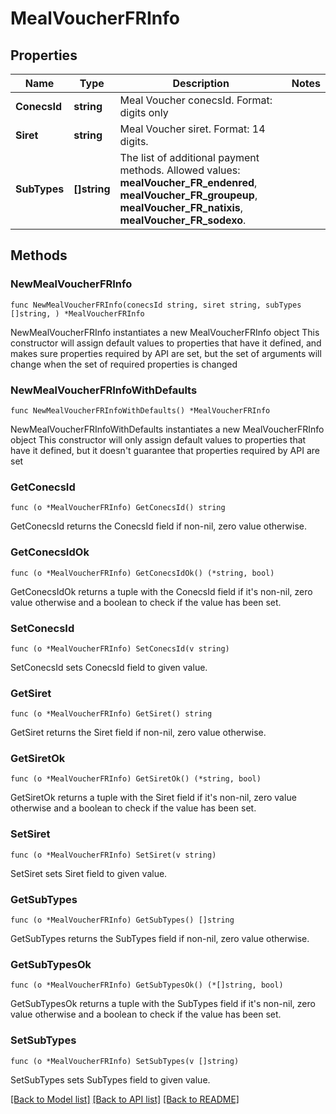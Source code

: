 # MealVoucherFRInfo

## Properties

Name | Type | Description | Notes
------------ | ------------- | ------------- | -------------
**ConecsId** | **string** | Meal Voucher conecsId. Format: digits only | 
**Siret** | **string** | Meal Voucher siret. Format: 14 digits. | 
**SubTypes** | **[]string** | The list of additional payment methods. Allowed values: **mealVoucher_FR_endenred**, **mealVoucher_FR_groupeup**, **mealVoucher_FR_natixis**, **mealVoucher_FR_sodexo**. | 

## Methods

### NewMealVoucherFRInfo

`func NewMealVoucherFRInfo(conecsId string, siret string, subTypes []string, ) *MealVoucherFRInfo`

NewMealVoucherFRInfo instantiates a new MealVoucherFRInfo object
This constructor will assign default values to properties that have it defined,
and makes sure properties required by API are set, but the set of arguments
will change when the set of required properties is changed

### NewMealVoucherFRInfoWithDefaults

`func NewMealVoucherFRInfoWithDefaults() *MealVoucherFRInfo`

NewMealVoucherFRInfoWithDefaults instantiates a new MealVoucherFRInfo object
This constructor will only assign default values to properties that have it defined,
but it doesn't guarantee that properties required by API are set

### GetConecsId

`func (o *MealVoucherFRInfo) GetConecsId() string`

GetConecsId returns the ConecsId field if non-nil, zero value otherwise.

### GetConecsIdOk

`func (o *MealVoucherFRInfo) GetConecsIdOk() (*string, bool)`

GetConecsIdOk returns a tuple with the ConecsId field if it's non-nil, zero value otherwise
and a boolean to check if the value has been set.

### SetConecsId

`func (o *MealVoucherFRInfo) SetConecsId(v string)`

SetConecsId sets ConecsId field to given value.


### GetSiret

`func (o *MealVoucherFRInfo) GetSiret() string`

GetSiret returns the Siret field if non-nil, zero value otherwise.

### GetSiretOk

`func (o *MealVoucherFRInfo) GetSiretOk() (*string, bool)`

GetSiretOk returns a tuple with the Siret field if it's non-nil, zero value otherwise
and a boolean to check if the value has been set.

### SetSiret

`func (o *MealVoucherFRInfo) SetSiret(v string)`

SetSiret sets Siret field to given value.


### GetSubTypes

`func (o *MealVoucherFRInfo) GetSubTypes() []string`

GetSubTypes returns the SubTypes field if non-nil, zero value otherwise.

### GetSubTypesOk

`func (o *MealVoucherFRInfo) GetSubTypesOk() (*[]string, bool)`

GetSubTypesOk returns a tuple with the SubTypes field if it's non-nil, zero value otherwise
and a boolean to check if the value has been set.

### SetSubTypes

`func (o *MealVoucherFRInfo) SetSubTypes(v []string)`

SetSubTypes sets SubTypes field to given value.



[[Back to Model list]](../README.md#documentation-for-models) [[Back to API list]](../README.md#documentation-for-api-endpoints) [[Back to README]](../README.md)


